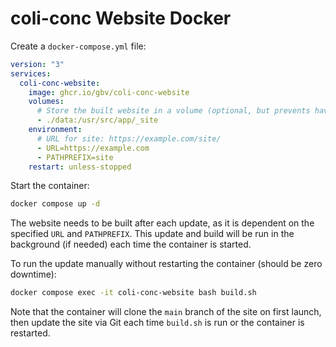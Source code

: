 # coli-conc Website Docker

Create a `docker-compose.yml` file:

```yml
version: "3"
services:
  coli-conc-website:
    image: ghcr.io/gbv/coli-conc-website
    volumes:
      # Store the built website in a volume (optional, but prevents having to rebuild the site if the container is recreated)
      - ./data:/usr/src/app/_site
    environment:
      # URL for site: https://example.com/site/
      - URL=https://example.com
      - PATHPREFIX=site
    restart: unless-stopped
```

Start the container:

```sh
docker compose up -d
```

The website needs to be built after each update, as it is dependent on the specified `URL` and `PATHPREFIX`. This update and build will be run in the background (if needed) each time the container is started.

To run the update manually without restarting the container (should be zero downtime):

```sh
docker compose exec -it coli-conc-website bash build.sh
```

Note that the container will clone the `main` branch of the site on first launch, then update the site via Git each time `build.sh` is run or the container is restarted.
